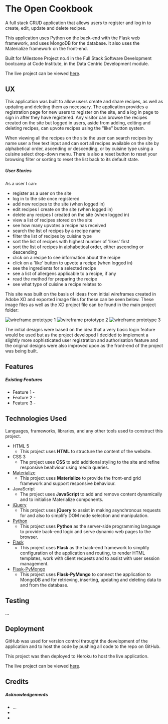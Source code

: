 # The Open Cookbook

A full stack CRUD application that allows users to register and log in to create, edit, update and delete recipes.

This application uses Python on the back-end with the Flask web framework, and uses MongoDB for the database. It also uses the Materialize framework on the front-end.

Built for Milestone Project no.4 in the Full Stack Software Development bootcamp at Code Institute, in the Data Centric Development module.

The live project can be viewed [here](https://www.heroku.com/).


## UX
 
This application was built to allow users create and share recipes, as well as updating and deleting them as necessary. The application provides a registration page for new users to register on the site, and a log in page to sign in after they have registered. Any visitor can browse the recipes created on the site but logged in users, aside from adding, editing and deleting recipes, can upvote recipes using the "like" button system.

When viewing all the recipes on the site the user can search recipes by name user a free text input and can sort all recipes available on the site by alphabetical order, ascending or descending, or by cuisine type using a cuisine select drop-down menu. There is also a reset button to reset your browsing filter or sorting to reset the list back to its default state.

##### User Stories

As a user I can:
- register as a user on the site
- log in to the site once registered
- add new recipes to the site (when logged in)
- edit recipes I create on the site (when logged in)
- delete any recipes I created on the site (when logged in)
- view a list of recipes stored on the site
- see how many upvotes a recipe has received
- search the list of recipes by a recipe name
- filter the list of recipes by cuisine type
- sort the list of recipes with highest number of 'likes' first
- sort the list of recipes in alphabetical order, either ascending or descending
- click on a recipe to see information about the recipe
- click on a 'like' button to upvote a recipe  (when logged in)
- see the ingredients for a selected recipe
- see a list of allergens applicable to a recipe, if any
- read the method for preparing the recipe
- see what type of cuisine a recipe relates to

This site was built on the basis of ideas from initial wireframes created in Adobe XD and exported image files for these can be seen below. These image files as well as the XD project file can be found in the main project folder:

![wireframe prototype 1](design/AndroidMobile–1@2x.png)
![wireframe prototype 2](design/AndroidMobile–2@2x.png)
![wireframe prototype 3](design/AndroidMobile–3@2x.png)

The initial designs were based on the idea that a very basic login feature would be used but as the project developed I decided to implement a slightly more sophisticated user registration and authorisation feature and the original designs were also improved upon as the front-end of the project was being built.

## Features
 
##### Existing Features
- Feature 1 - 
- Feature 2 -  
- Feature 3 - 


## Technologies Used

Languages, frameworks, libraries, and any other tools used to construct this project. 

- HTML 5
    - This project uses **HTML** to structure the content of the website.
- CSS 3
    - The project uses **CSS** to add additional styling to the site and refine responsive beahviour using media queries.
- [Materialize](https://materializecss.com/)
    - This project uses **Materialize** to provide the front-end grid framework and support responsive behaviour.
- JavaScript
    - The project uses **JavaScript** to add and remove content dynamically and to initialise Materialize components.
- [jQuery](https://jquery.com/)
    - This project uses **jQuery** to assist in making asynchronous requests for and also to simplify DOM node selection and manipulation.
- [Python](https://www.python.org/)
    - This project uses **Python** as the server-side programming language to provide back-end logic and serve dynamic web pages to the browser.
- [Flask](http://flask.pocoo.org/)
    - This project uses **Flask** as the back-end framework to simplify configuration of the application and routing, to render HTML templates, work with client requests  and to assist with user session management.
- [Flask-PyMongo](https://flask-pymongo.readthedocs.io/en/latest/)
    - This project uses **Flask-PyMongo** to connect the application to MongoDB and for retrieving, inserting, updating and deleting data to and from the database.


## Testing

...


## Deployment

GitHub was used for version control throught the development of the application and to host the code by pushing all code to the repo on GitHub.

This project was then deployed to Heroku to host the live application.

The live project can be viewed [here](https://www.heroku.com/).


## Credits

##### Acknowledgements

- ...
- 
- 